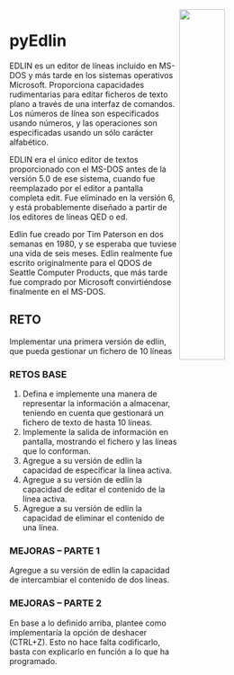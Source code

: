 <img src="/images/edlin.png" width="40%" align="right"/>

# pyEdlin

EDLIN es un editor de líneas incluido en MS-DOS y más tarde en los sistemas operativos Microsoft. Proporciona capacidades rudimentarias para editar ficheros de texto plano a
través de una interfaz de comandos. Los números de línea son especificados usando números, y las operaciones son especificadas usando un sólo carácter alfabético.

EDLIN era el único editor de textos proporcionado con el MS-DOS antes de la versión 5.0 de ese sistema, cuando fue reemplazado por el editor a pantalla completa edit. Fue eliminado en la versión 6, y está probablemente diseñado a partir de los editores de líneas QED o ed.

Edlin fue creado por Tim Paterson en dos semanas en 1980, y se esperaba que tuviese una vida de seis meses. Edlin realmente fue escrito originalmente para el QDOS de Seattle Computer Products, que más tarde fue comprado por Microsoft convirtiéndose finalmente en el MS-DOS.

## RETO

Implementar una primera versión de edlin, que pueda gestionar un fichero de 10 líneas

### RETOS BASE

1. Defina e implemente una manera de representar la información a almacenar, teniendo en cuenta que gestionará un fichero de texto de hasta 10 líneas.
1. Implemente la salida de información en pantalla, mostrando el fichero y las líneas que lo conforman.
1. Agregue a su versión de edlin la capacidad de especificar la línea activa.
1. Agregue a su versión de edlin la capacidad de editar el contenido de la línea activa.
1. Agregue a su versión de edlin la capacidad de eliminar el contenido de una línea.

### MEJORAS – PARTE 1

Agregue a su versión de edlin la capacidad de intercambiar el contenido de dos líneas.

### MEJORAS – PARTE 2

En base a lo definido arriba, plantee como implementaría la opción de deshacer (CTRL+Z). Esto no hace falta codificarlo, basta con explicarlo en función a lo que ha programado.
